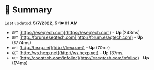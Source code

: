 # 📖 Summary
Last updated: **5/7/2022, 5:16:01 AM**

- `GET` [https://eseqtech.com](https://eseqtech.com) - **Up** (243ms)
- `GET` [http://forum.eseqtech.com](http://forum.eseqtech.com) - **Up** (6774ms)
- `GET` [http://hexp.net](http://hexp.net) - **Up** (70ms)
- `GET` [http://ws.hexp.net](http://ws.hexp.net) - **Up** (37ms)
- `GET` [http://eseqtech.com/infoline](http://eseqtech.com/infoline) - **Up** (174ms)
